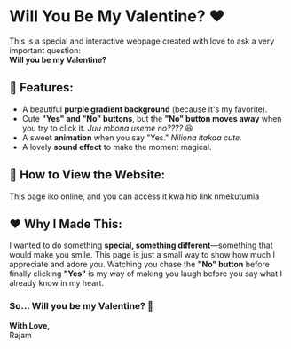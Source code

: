 # Will You Be My Valentine? ❤️

This is a special and interactive webpage created with love to ask a very important question:  
**Will you be my Valentine?**  

## 💜 Features:  
- A beautiful **purple gradient background** (because it's my favorite).  
- Cute **"Yes" and "No" buttons**, but the **"No" button moves away** when you try to click it. *Juu mbona useme no????* 😆  
- A sweet **animation** when you say "Yes." *Niliona itakaa cute.*  
- A lovely **sound effect** to make the moment magical.  

## 🚀 How to View the Website:  
This page iko online, and you can access it kwa hio link nmekutumia

## ❤️ Why I Made This:  
I wanted to do something **special, something different**—something that would make you smile. 
This page is just a small way to show how much I appreciate and adore you. 
Watching you chase the **"No" button** before finally clicking **"Yes"** is my way of making you laugh before you say what I already know in my heart.  

### So... **Will you be my Valentine?** 💖  

**With Love,**  
Rajam  
